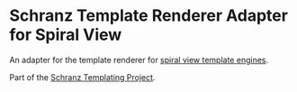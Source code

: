 # Schranz Template Renderer Adapter for Spiral View

An adapter for the template renderer for [spiral view template engines](https://github.com/spiral/views).

Part of the [Schranz Templating Project](https://github.com/schranz-templating/templating).
